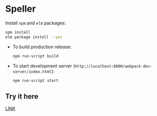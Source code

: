 Speller
=======

Install `npm` and `elm` packages:

```bash
npm install
elm package install --yes
```

* To build production release:

  ```bash
  npm run-script build
  ```

* To start development server (`http://localhost:8000/webpack-dev-server/index.html`):

  ```bash
  npm run-script start
  ```

Try it here
-----------

[LINK](http://couldyouspell.it)
